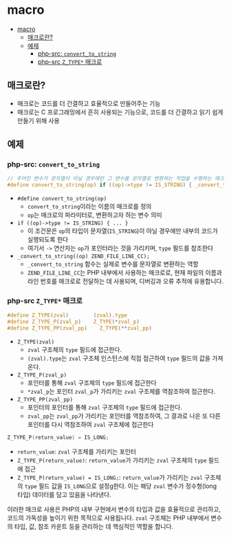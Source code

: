 # macro

- [macro](#macro)
    - [매크로란?](#매크로란)
    - [예제](#예제)
        - [php-src: `convert_to_string`](#php-src-convert_to_string)
        - [php-src `Z_TYPE*` 매크로](#php-src-z_type-매크로)

## 매크로란?

- 매크로는 코드를 더 간결하고 효율적으로 만들어주는 기능
- 매크로는 C 프로그래밍에서 흔히 사용되는 기능으로, 코드를 더 간결하고 읽기 쉽게 만들기 위해 사용

## 예제

### php-src: `convert_to_string`

```c
// 주어진 변수가 문자열이 아닐 경우에만 그 변수를 문자열로 변환하는 작업을 수행하는 매크로
#define convert_to_string(op) if ((op)->type != IS_STRING) { _convert_to_string((op) ZEND_FILE_LINE_CC); }
```

- `#define convert_to_string(op)`
    - `convert_to_string`이라는 이름의 매크로를 정의
    - `op`는 매크로의 파라미터로, 변환하고자 하는 변수 의미
- `if ((op)->type != IS_STRING) { ... }`
    - 이 조건문은 `op`의 타입이 문자열(`IS_STRING`)이 아닐 경우에만 내부의 코드가 실행되도록 한다
    - 여기서 `->` 연산자는 `op`가 포인터라는 것을 가리키며, `type` 필드를 참조한다
- `_convert_to_string((op) ZEND_FILE_LINE_CC);`
    - `_convert_to_string` 함수는 실제로 변수를 문자열로 변환하는 역할
    - `ZEND_FILE_LINE_CC`는 PHP 내부에서 사용하는 매크로로, 현재 파일의 이름과 라인 번호를 매크로로 전달하는 데 사용되며, 디버깅과 오류 추적에 유용합니다.

### php-src `Z_TYPE*` 매크로

```c
#define Z_TYPE(zval)        (zval).type
#define Z_TYPE_P(zval_p)    Z_TYPE(*zval_p)
#define Z_TYPE_PP(zval_pp)    Z_TYPE(**zval_pp)
```

- `Z_TYPE(zval)`
    - `zval` 구조체의 `type` 필드에 접근한다.
    - `(zval).type`는 `zval` 구조체 인스턴스에 직접 접근하여 `type` 필드의 값을 가져온다.
- `Z_TYPE_P(zval_p)`
    - 포인터를 통해 `zval` 구조체의 `type` 필드에 접근한다
    - `*zval_p`는 포인터 `zval_p`가 가리키는 `zval` 구조체를 역참조하여 접근한다.
- `Z_TYPE_PP(zval_pp)`
    - 포인터의 포인터를 통해 `zval` 구조체의 `type` 필드에 접근한다.
    - `zval_pp`는 `zval_pp`가 가리키는 포인터를 역참조하여, 그 결과로 나온 또 다른 포인터를 다시 역참조하여 `zval` 구조체에 접근한다

```c
Z_TYPE_P(return_value) = IS_LONG;
```

- `return_value`: `zval` 구조체를 가리키는 포인터
- `Z_TYPE_P(return_value)`: `return_value`가 가리키는 `zval` 구조체의 `type` 필드에 접근
- `Z_TYPE_P(return_value) = IS_LONG;`: `return_value`가 가리키는 `zval` 구조체의 `type` 필드 값을 `IS_LONG`으로 설정g한다. 이는 해당 `zval` 변수가 정수형(long 타입) 데이터를 담고 있음을 나타낸다.

이러한 매크로 사용은 PHP의 내부 구현에서 변수의 타입과 값을 효율적으로 관리하고, 코드의 가독성을 높이기 위한 목적으로 사용됩니다. `zval` 구조체는 PHP 내부에서 변수의 타입, 값, 참조 카운트 등을 관리하는 데 핵심적인 역할을 합니다.
